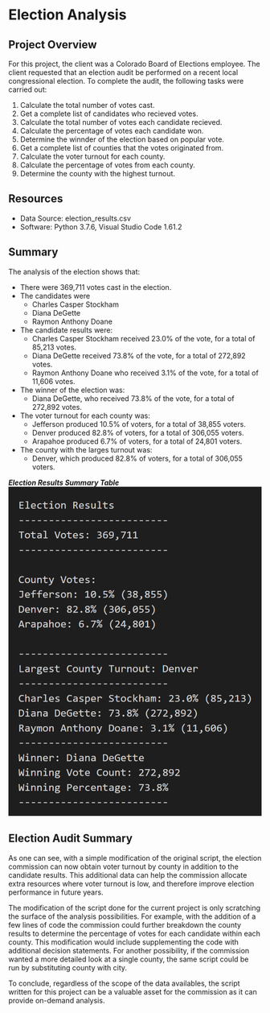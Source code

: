 # Election Analysis
## Project Overview
For this project, the client was a Colorado Board of Elections employee. The client requested that an election audit be performed on a recent local congressional election. To complete the audit, the following tasks were carried out:

1. Calculate the total number of votes cast. 
2. Get a complete list of candidates who recieved votes. 
3. Calculate the total number of votes each candidate recieved. 
4. Calculate the percentage of votes each candidate won. 
5. Determine the winnder of the election based on popular vote. 
6. Get a complete list of counties that the votes originated from. 
7. Calculate the voter turnout for each county. 
8. Calculate the percentage of votes from each county. 
9. Determine the county with the highest turnout. 

## Resources
- Data Source: election_results.csv
- Software: Python 3.7.6, Visual Studio Code 1.61.2

## Summary
The analysis of the election shows that:

- There were 369,711 votes cast in the election. 
- The candidates were
    - Charles Casper Stockham
    - Diana DeGette
    - Raymon Anthony Doane
- The candidate results were:
    - Charles Casper Stockham received 23.0% of the vote, for a total of 85,213 votes.
    - Diana DeGette received 73.8% of the vote, for a total of 272,892 votes. 
    - Raymon Anthony Doane who received 3.1% of the vote, for a total of 11,606 votes.
- The winner of the election was:
    - Diana DeGette, who received 73.8% of the vote, for a total of 272,892 votes. 
- The voter turnout for each county was:
    - Jefferson produced 10.5% of voters, for a total of 38,855 voters. 
    - Denver produced 82.8% of voters, for a total of 306,055 voters.
    - Arapahoe produced 6.7% of voters, for a total of 24,801 voters. 
- The county with the larges turnout was:
    - Denver, which produced 82.8% of voters, for a total of 306,055 voters. 

***Election Results Summary Table***
![](Resources/election_results_table.png)

## Election Audit Summary
As one can see, with a simple modification of the original script, the election commission can now obtain voter turnout by county in addition to the candidate results. This additional data can help the commission allocate extra resources where voter turnout is low, and therefore improve election performance in future years.  

The modification of the script done for the current project is only scratching the surface of the analysis possibilities. For example, with the addition of a few lines of code the commission could further breakdown the county results to determine the percentage of votes for each candidate within each county. This modification would include supplementing the code with additional decision statements. For another possibility, if the commission wanted a more detailed look at a single county, the same script could be run by substituting county with city. 

To conclude, regardless of the scope of the data availables, the script written for this project can be a valuable asset for the commission as it can provide on-demand analysis. 